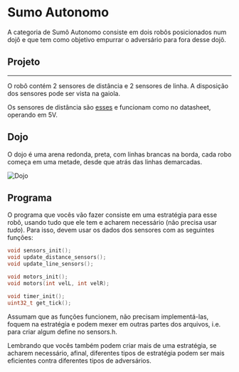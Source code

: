 # Sumo Autonomo

A categoria de Sumô Autonomo consiste em dois robôs posicionados num dojô e que tem como objetivo empurrar o adversário para fora desse dojô.

## Projeto
----
O robô contém 2 sensores de distância e 2 sensores de linha. A disposição dos sensores pode ser vista na gaiola.

Os sensores de distância são [esses][sharp] e funcionam como no datasheet, operando em 5V.

## Dojo

O dojo é uma arena redonda, preta, com linhas brancas na borda, cada robo começa em uma metade, desde que atrás das linhas demarcadas.

![Dojo][dojo]

## Programa

O programa que vocês vão fazer consiste em uma estratégia para esse robô, usando tudo que ele tem e acharem necessário (não precisa usar *tudo*). Para isso, devem usar os dados dos sensores com as seguintes funções:

```c
void sensors_init();
void update_distance_sensors();
void update_line_sensors();

void motors_init();
void motors(int velL, int velR);

void timer_init();
uint32_t get_tick();
```

Assumam que as funções funcionem, não precisam implementá-las, foquem na estratégia e podem mexer em outras partes dos arquivos, i.e. para criar algum define no sensors.h.

Lembrando que vocês também podem criar mais de uma estratégia, se acharem necessário, afinal, diferentes tipos de estratégia podem ser mais eficientes contra diferentes tipos de adversários.

[dojo]: http://robogames.net/images/sumo-ring.gif "Dojo"
[sharp]: http://www.sharp-world.com/products/device/lineup/data/pdf/datasheet/gp2y0a60szxf_e.pdf
[mpu]: https://www.invensense.com/wp-content/uploads/2015/02/MPU-6000-Datasheet1.pdf
